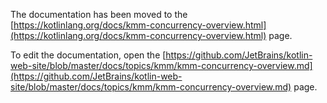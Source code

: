 The documentation has been moved to the [https://kotlinlang.org/docs/kmm-concurrency-overview.html](https://kotlinlang.org/docs/kmm-concurrency-overview.html) page.

To edit the documentation, open the [https://github.com/JetBrains/kotlin-web-site/blob/master/docs/topics/kmm/kmm-concurrency-overview.md](https://github.com/JetBrains/kotlin-web-site/blob/master/docs/topics/kmm/kmm-concurrency-overview.md) page.